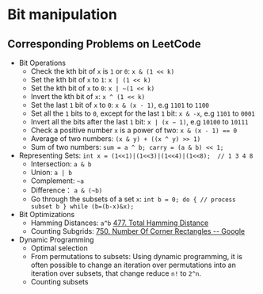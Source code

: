 # Bit manipulation

## Corresponding Problems on LeetCode
* Bit Operations
  * Check the kth bit of `x` is `1` or `0`: `x & (1 << k)`
  * Set the kth bit of `x` to `1`: `x | (1 << k)`
  * Set the kth bit of `x` to `0`: `x | ~(1 << k)`
  * Invert the kth bit of `x`: `x ^ (1 << k)`
  * Set the last `1` bit of `x` to `0`: `x & (x - 1)`, e.g `1101` to `1100`
  * Set all the `1` bits to `0`, except for the last `1` bit: `x & -x`, e.g `1101` to `0001`
  * Invert all the bits after the last `1` bit: `x | (x − 1)`, e.g `10100` to `10111`
  * Check a positive number `x` is a power of two: `x & (x - 1) == 0`
  * Average of two numbers: `(x & y) + ((x ^ y) >> 1)`
  * Sum of two numbers: `sum = a ^ b; carry = (a & b) << 1;`
* Representing Sets: `int x = (1<<1)|(1<<3)|(1<<4)|(1<<8);  // 1 3 4 8`
  * Intersection: `a & b`
  * Union: `a | b`
  * Complement: `~a`
  * Difference： `a & (~b)`
  * Go through the subsets of a set `x`: `int b = 0; do { // process subset b } while (b=(b-x)&x);`
* Bit Optimizations
  * Hamming Distances: `a^b` [477. Total Hamming Distance](https://leetcode.com/problems/total-hamming-distance/)
  * Counting Subgrids: [750. Number Of Corner Rectangles -- Google](https://leetcode.com/problems/number-of-corner-rectangles/)
* Dynamic Programming
  * Optimal selection
  * From permutations to subsets: Using dynamic programming, it is often possible to change an iteration over permutations into an iteration over subsets, that change reduce `n!` to `2^n`. 
  * Counting subsets
